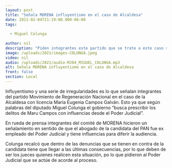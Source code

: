 ```yaml
---
layout: post
title: "Señala MORENA influyentismo en el caso de Alcaldesa"
date: 2021-02-04T21:19:00.000-06:00
tags:
  
  - Miguel Colunga
  
author: nil
description: "Piden integrantes este partido que se trate a este caso sin influencias."
image: /uploads/2021/images-COLUNGA.jpeg
video: nil
audio: /uploads/2021/audio-MJ04_MIGUEL_COLUNGA.mp3
alt: Señala MORENA influyentismo en el caso de Alcaldesa
front: false
section: Local
---
```


Influyentismo y una serie de irregularidades es lo que señalan integrantes del partido Movimiento de Regeneración Nacional en el caso de la Alcaldesa con licencia María Eugenia Campos Galván. Esto ya que según palabras del diputado Miguel Colunga el gobierno “busca prescribir los delitos de Maru Campos con influencias desde el Poder Judicial”.

En rueda de prensa integrantes del comité de MORENA hicieron un señalamiento en sentido de que el abogado de la candidata del PAN fue ex empleado del Poder Judicial y tiene influencias para diferir la audiencia.

Colunga recalcó que dentro de las denuncias que se tienen en contra de la candidata tiene que llegar a las últimas consecuencias, por lo que deben de ser los jueces quienes realicen esta situación, po lo que pidieron al Poder Judicial que se actúe de acorde al proceso.
